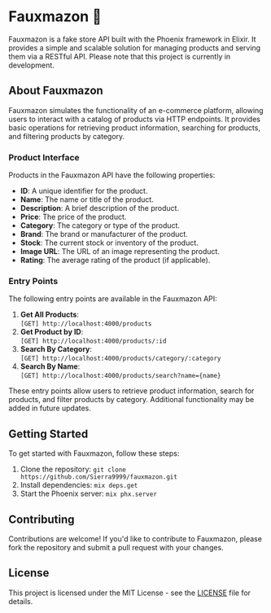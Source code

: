 # Fauxmazon 🛒

Fauxmazon is a fake store API built with the Phoenix framework in Elixir. It provides a simple and scalable solution for managing products and serving them via a RESTful API. Please note that this project is currently in development.

## About Fauxmazon

Fauxmazon simulates the functionality of an e-commerce platform, allowing users to interact with a catalog of products via HTTP endpoints. It provides basic operations for retrieving product information, searching for products, and filtering products by category.

### Product Interface

Products in the Fauxmazon API have the following properties:

- **ID**: A unique identifier for the product.
- **Name**: The name or title of the product.
- **Description**: A brief description of the product.
- **Price**: The price of the product.
- **Category**: The category or type of the product.
- **Brand**: The brand or manufacturer of the product.
- **Stock**: The current stock or inventory of the product.
- **Image URL**: The URL of an image representing the product.
- **Rating**: The average rating of the product (if applicable).

### Entry Points

The following entry points are available in the Fauxmazon API:

1. **Get All Products**: <br/>
  ```[GET] http://localhost:4000/products```
2. **Get Product by ID**: <br/>
  ```[GET] http://localhost:4000/products/:id```
3. **Search By Category**: <br/>
  ```[GET] http://localhost:4000/products/category/:category```
4. **Search By Name**: <br/>
   ```[GET] http://localhost:4000/products/search?name={name}```

These entry points allow users to retrieve product information, search for products, and filter products by category. Additional functionality may be added in future updates.

## Getting Started

To get started with Fauxmazon, follow these steps:

1. Clone the repository: `git clone https://github.com/Sierra9999/fauxmazon.git`
2. Install dependencies: `mix deps.get`
3. Start the Phoenix server: `mix phx.server`

## Contributing

Contributions are welcome! If you'd like to contribute to Fauxmazon, please fork the repository and submit a pull request with your changes.

## License

This project is licensed under the MIT License - see the [LICENSE](LICENSE) file for details.
